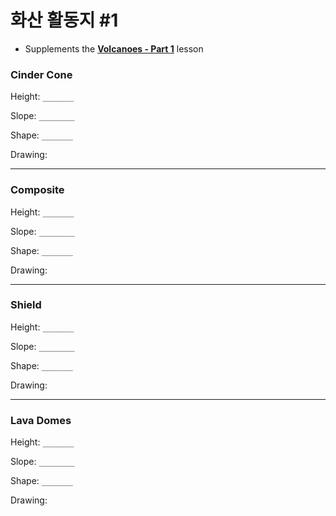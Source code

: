 # 화산 활동지 #1

* Supplements the [**Volcanoes - Part 1**](/lessons/volcano-part1) lesson

### Cinder Cone

Height: `_______`

Slope: `________`

Shape: `_______`

Drawing:   
  
  
  
  
  
  
  
  
  


* * *

### Composite

Height: `_______`

Slope: `________`

Shape: `_______`

Drawing:   
  
  
  
  
  
  
  
  
  


* * *

### Shield

Height: `_______`

Slope: `________`

Shape: `_______`

Drawing:   
  
  
  
  
  
  
  
  
  


* * *

### Lava Domes

Height: `_______`

Slope: `________`

Shape: `_______`

Drawing: